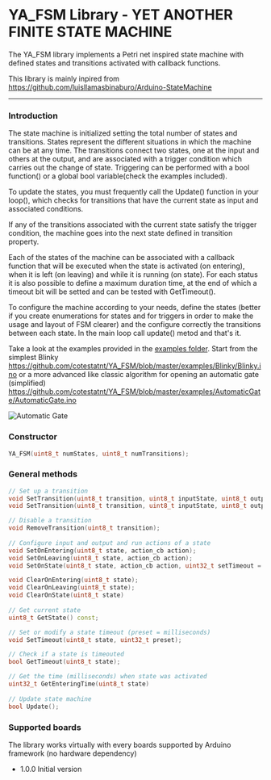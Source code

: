 
# YA_FSM Library - YET ANOTHER FINITE STATE MACHINE

The YA_FSM library implements a Petri net inspired state machine with defined states and transitions activated with callback functions.


This library is mainly inpired from https://github.com/luisllamasbinaburo/Arduino-StateMachine
___
### Introduction

The state machine is initialized setting the total number of states and transitions. States represent the different situations in which the machine can be at any time. The transitions connect two states, one at the input and others at the output, and are associated with a trigger condition which carries out the change of state. Triggering can be performed with a bool function() or a global bool variable(check the examples included).

To update the states, you must frequently call the Update() function in your loop(), which checks for transitions that have the current state as input and associated conditions.

If any of the transitions associated with the current state satisfy the trigger condition, the machine goes into the next state  defined in transition property.

Each of the states of the machine can be associated with a callback function that will be executed when the state is activated (on entering), when it is left (on leaving) and while it is running (on state). For each status it is also possible to define a maximum duration time, at the end of which a timeout bit will be setted and can be tested with GetTimeout().

To configure the machine according to your needs, define the states (better if you create enumerations for states and for triggers in order to make the usage and layout of FSM clearer) and the configure correctly the transitions between each state. 
In the main loop call update() metod and that's it.

Take a look at the examples provided in the [examples folder](https://github.com/cotestatnt/YA_FSM/tree/master/examples).
Start from the simplest Blinky https://github.com/cotestatnt/YA_FSM/blob/master/examples/Blinky/Blinky.ino
or a more advanced like classic algorithm for opening an automatic gate (simplified)
https://github.com/cotestatnt/YA_FSM/blob/master/examples/AutomaticGate/AutomaticGate.ino

![Automatic Gate](/esempio_cancello1.png)



### Constructor

```c++
YA_FSM(uint8_t numStates, uint8_t numTransitions);
```
### General methods
```c++
// Set up a transition
void SetTransition(uint8_t transition, uint8_t inputState, uint8_t outputState, condition_cb condition);
void SetTransition(uint8_t transition, uint8_t inputState, uint8_t outputState, bool condition);

// Disable a transition
void RemoveTransition(uint8_t transition);
	
// Configure input and output and run actions of a state
void SetOnEntering(uint8_t state, action_cb action);
void SetOnLeaving(uint8_t state, action_cb action);
void SetOnState(uint8_t state, action_cb action, uint32_t setTimeout = 0)   // 0 disabled

void ClearOnEntering(uint8_t state);
void ClearOnLeaving(uint8_t state);
void ClearOnState(uint8_t state)
	
// Get current state
uint8_t GetState() const;

// Set or modify a state timeout (preset = milliseconds)
void SetTimeout(uint8_t state, uint32_t preset);

// Check if a state is timeouted
bool GetTimeout(uint8_t state);

// Get the time (milliseconds) when state was activated
uint32_t GetEnteringTime(uint8_t state) 
	
// Update state machine
bool Update();
```

### Supported boards
The library works virtually with every boards supported by Arduino framework (no hardware dependency)




+ 1.0.0 Initial version